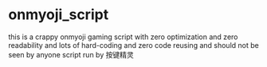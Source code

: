 # onmyoji_script
this is a crappy onmyoji gaming script with zero optimization and zero readability and lots of hard-coding and zero code reusing and should not be seen by anyone
script run by 按键精灵
